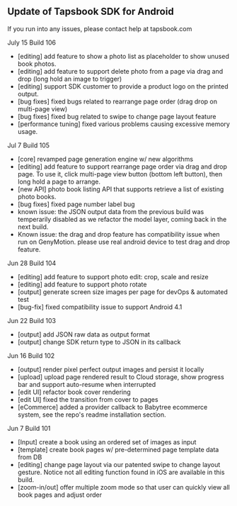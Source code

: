 ## Update of Tapsbook SDK for Android

If you run into any issues, please contact help at tapsbook.com

July 15 Build 106
- [editing] add feature to show a photo list as placeholder to show unused book photos.
- [editing] add feature to support delete photo from a page via drag and drop (long hold an image to trigger)
- [editing] support SDK customer to provide a product logo on the printed output.
- [bug fixes] fixed bugs related to rearrange page order (drag drop on multi-page view)
- [bug fixes] fixed bug related to swipe to change page layout feature
- [performance tuning] fixed various problems causing excessive memory usage.

Jul 7 Build 105
- [core] revamped page generation engine w/ new algorithms
- [editing] add feature to support rearrange page order via drag and drop page. To use it, click multi-page view button (bottom left button), then long hold a page to arrange.
- [new API] photo book listing API that supports retrieve a list of existing photo books.
- [bug fixes] fixed page number label bug
- known issue: the JSON output data from the previous build was temperarily disabled as we refactor the model layer, coming back in the next build.
- Known issue: the drag and drop feature has compatibility issue when run on GenyMotion. please use real android device to test drag and drop feature.

Jun 28 Build 104
- [editing] add feature to support photo edit: crop, scale and resize
- [editing] add feature to support photo rotate
- [output] generate screen size images per page for devOps & automated test
- [bug-fix] fixed compatibility issue to support Android 4.1

Jun 22 Build 103
- [output] add JSON raw data as output format
- [output] change SDK return type to JSON in its callback

Jun 16 Build 102
- [output] render pixel perfect output images and persist it locally
- [upload] upload page rendered result to Cloud storage, show progress bar and support auto-resume when interrupted
- [edit UI] refactor book cover rendering
- [edit UI] fixed the transition from cover to pages
- [eCommerce] added a provider callback to Babytree ecommerce system, see the repo's readme installation section.

Jun 7 Build 101
- [Input] create a book using an ordered set of images as input
- [template] create book pages w/ pre-determined page template data from DB
- [editing] change page layout via our patented swipe to change layout gesture. Notice not all editing function found in iOS are available in this build. 
- [zoom-in/out] offer multiple zoom mode so that user can quickly view all book pages and adjust order

